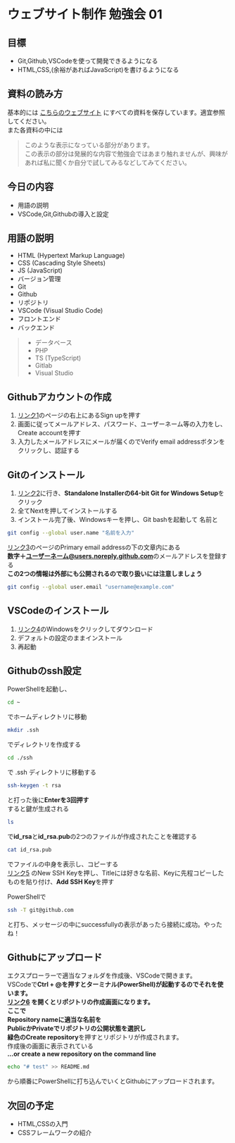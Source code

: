 # ウェブサイト制作 勉強会 01

## 目標

- Git,Github,VSCodeを使って開発できるようになる
- HTML,CSS,(余裕があればJavaScript)を書けるようになる

## 資料の読み方

基本的には
[こちらのウェブサイト](https://meetup.yashikota.com/web/syllabus/)
にすべての資料を保存しています。適宜参照してください。  
また各資料の中には
>このような表示になっている部分があります。  
>この表示の部分は発展的な内容で勉強会ではあまり触れませんが、興味があれば私に聞くか自分で試してみるなどしてみてください。

## 今日の内容

- 用語の説明
- VSCode,Git,Githubの導入と設定

## 用語の説明

- HTML (Hypertext Markup Language)
- CSS (Cascading Style Sheets)
- JS (JavaScript)
- バージョン管理
- Git
- Github
- リポジトリ
- VSCode (Visual Studio Code)
- フロントエンド
- バックエンド

> - データベース
> - PHP
> - TS (TypeScript)
> - Gitlab
> - Visual Studio

## Githubアカウントの作成

1. [リンク1](https://github.com/)のページの右上にあるSign upを押す
2. 画面に従ってメールアドレス、パスワード、ユーザーネーム等の入力をし、Create accountを押す
3. 入力したメールアドレスにメールが届くのでVerify email addressボタンをクリックし、認証する

## Gitのインストール

1. [リンク2](https://git-scm.com/download/win)に行き、**Standalone Installerの64-bit Git for Windows Setup**をクリック
2. 全てNextを押してインストールする
3. インストール完了後、Windowsキーを押し、Git bashを起動して
名前と

```bash
git config --global user.name "名前を入力"
```

[リンク3](https://github.com/settings/emails)のページのPrimary email addressの下の文章内にある  
**数字＋ユーザーネーム@users.noreply.github.com**のメールアドレスを登録する  
**この2つの情報は外部にも公開されるので取り扱いには注意しましょう**

```bash
git config --global user.email "username@example.com"
```

## VSCodeのインストール

1. [リンク4](https://code.visualstudio.com/download)のWindowsをクリックしてダウンロード
2. デフォルトの設定のままインストール
3. 再起動

## Githubのssh設定

PowerShellを起動し、

```bash
cd ~
```

でホームディレクトリに移動  

```bash
mkdir .ssh
```

でディレクトリを作成する  

```bash
cd ./ssh
```

で .ssh ディレクトリに移動する  

```bash
ssh-keygen -t rsa
```

と打った後に**Enterを3回押す**  
すると鍵が生成される  

```bash
ls
```

で**id_rsa**と**id_rsa.pub**の2つのファイルが作成されたことを確認する  

```bash
cat id_rsa.pub
```

でファイルの中身を表示し、コピーする  
[リンク5](https://github.com/settings/ssh)
のNew SSH Keyを押し、Titleには好きな名前、Keyに先程コピーしたものを貼り付け、**Add SSH Key**を押す  

PowerShellで

```bash
ssh -T git@github.com
```

と打ち、メッセージの中にsuccessfullyの表示があったら接続に成功。やったね！

## Githubにアップロード

エクスプローラーで適当なフォルダを作成後、VSCodeで開きます。  
VSCodeで**Ctrl + @**を押すとターミナル(PowerShell)が起動するのでそれを使います。  
[リンク6](https://github.new)
を開くとリポジトリの作成画面になります。  
ここで  
**Repository name**に適当な名前を  
**PublicかPrivate**でリポジトリの公開状態を選択し  
緑色の**Create repository**を押すとリポジトリが作成されます。  
作成後の画面に表示されている  
**…or create a new repository on the command line**  

```bash
echo "# test" >> README.md
```

から順番にPowerShellに打ち込んでいくとGithubにアップロードされます。  

## 次回の予定

- HTML,CSSの入門
- CSSフレームワークの紹介
